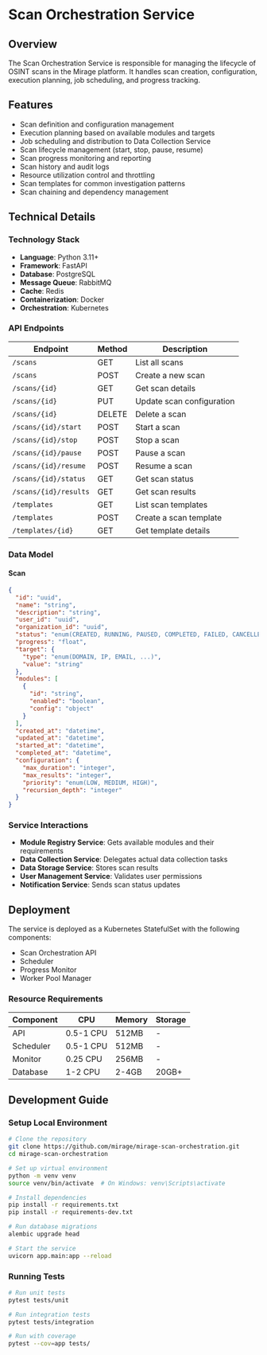 # Scan Orchestration Service

## Overview

The Scan Orchestration Service is responsible for managing the lifecycle of OSINT scans in the Mirage platform. It handles scan creation, configuration, execution planning, job scheduling, and progress tracking.

## Features

- Scan definition and configuration management
- Execution planning based on available modules and targets
- Job scheduling and distribution to Data Collection Service
- Scan lifecycle management (start, stop, pause, resume)
- Scan progress monitoring and reporting
- Scan history and audit logs
- Resource utilization control and throttling
- Scan templates for common investigation patterns
- Scan chaining and dependency management

## Technical Details

### Technology Stack

- **Language**: Python 3.11+
- **Framework**: FastAPI
- **Database**: PostgreSQL
- **Message Queue**: RabbitMQ
- **Cache**: Redis
- **Containerization**: Docker
- **Orchestration**: Kubernetes

### API Endpoints

| Endpoint | Method | Description |
|----------|--------|-------------|
| `/scans` | GET | List all scans |
| `/scans` | POST | Create a new scan |
| `/scans/{id}` | GET | Get scan details |
| `/scans/{id}` | PUT | Update scan configuration |
| `/scans/{id}` | DELETE | Delete a scan |
| `/scans/{id}/start` | POST | Start a scan |
| `/scans/{id}/stop` | POST | Stop a scan |
| `/scans/{id}/pause` | POST | Pause a scan |
| `/scans/{id}/resume` | POST | Resume a scan |
| `/scans/{id}/status` | GET | Get scan status |
| `/scans/{id}/results` | GET | Get scan results |
| `/templates` | GET | List scan templates |
| `/templates` | POST | Create a scan template |
| `/templates/{id}` | GET | Get template details |

### Data Model

#### Scan
```json
{
  "id": "uuid",
  "name": "string",
  "description": "string",
  "user_id": "uuid",
  "organization_id": "uuid",
  "status": "enum(CREATED, RUNNING, PAUSED, COMPLETED, FAILED, CANCELLED)",
  "progress": "float",
  "target": {
    "type": "enum(DOMAIN, IP, EMAIL, ...)",
    "value": "string"
  },
  "modules": [
    {
      "id": "string",
      "enabled": "boolean",
      "config": "object"
    }
  ],
  "created_at": "datetime",
  "updated_at": "datetime",
  "started_at": "datetime",
  "completed_at": "datetime",
  "configuration": {
    "max_duration": "integer",
    "max_results": "integer",
    "priority": "enum(LOW, MEDIUM, HIGH)",
    "recursion_depth": "integer"
  }
}
```

### Service Interactions

- **Module Registry Service**: Gets available modules and their requirements
- **Data Collection Service**: Delegates actual data collection tasks
- **Data Storage Service**: Stores scan results
- **User Management Service**: Validates user permissions
- **Notification Service**: Sends scan status updates

## Deployment

The service is deployed as a Kubernetes StatefulSet with the following components:
- Scan Orchestration API
- Scheduler
- Progress Monitor
- Worker Pool Manager

### Resource Requirements

| Component | CPU | Memory | Storage |
|-----------|-----|--------|---------|
| API | 0.5-1 CPU | 512MB | - |
| Scheduler | 0.5-1 CPU | 512MB | - |
| Monitor | 0.25 CPU | 256MB | - |
| Database | 1-2 CPU | 2-4GB | 20GB+ |

## Development Guide

### Setup Local Environment

```bash
# Clone the repository
git clone https://github.com/mirage/mirage-scan-orchestration.git
cd mirage-scan-orchestration

# Set up virtual environment
python -m venv venv
source venv/bin/activate  # On Windows: venv\Scripts\activate

# Install dependencies
pip install -r requirements.txt
pip install -r requirements-dev.txt

# Run database migrations
alembic upgrade head

# Start the service
uvicorn app.main:app --reload
```

### Running Tests

```bash
# Run unit tests
pytest tests/unit

# Run integration tests
pytest tests/integration

# Run with coverage
pytest --cov=app tests/
```
